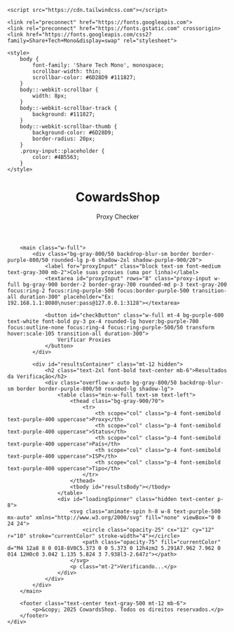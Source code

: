<!DOCTYPE html>
<html lang="pt-BR">
<head>
    <meta charset="UTF-8">
    <meta name="viewport" content="width=device-width, initial-scale=1.0">
    <title>Cowards Proxy Check</title>

    <script src="https://cdn.tailwindcss.com"></script>

    <link rel="preconnect" href="https://fonts.googleapis.com">
    <link rel="preconnect" href="https://fonts.gstatic.com" crossorigin>
    <link href="https://fonts.googleapis.com/css2?family=Share+Tech+Mono&display=swap" rel="stylesheet">

    <style>
        body {
            font-family: 'Share Tech Mono', monospace;
            scrollbar-width: thin;
            scrollbar-color: #6D28D9 #111827;
        }
        body::-webkit-scrollbar {
            width: 8px;
        }
        body::-webkit-scrollbar-track {
            background: #111827;
        }
        body::-webkit-scrollbar-thumb {
            background-color: #6D28D9;
            border-radius: 20px;
        }
        .proxy-input::placeholder {
            color: #4B5563;
        }
    </style>
</head>
<body class="bg-gray-900 text-gray-200 min-h-screen flex flex-col items-center p-4 selection:bg-purple-500 selection:text-white">
    <div class="w-full max-w-4xl mx-auto">
        <header class="text-center my-8">
            <h1 class="text-5xl font-bold tracking-widest bg-gradient-to-r from-purple-500 via-pink-500 to-purple-500 bg-clip-text text-transparent animate-pulse">
                CowardsShop
            </h1>
            <p class="text-purple-400 mt-2 text-lg">Proxy Checker</p>
        </header>

        <main class="w-full">
            <div class="bg-gray-800/50 backdrop-blur-sm border border-purple-800/50 rounded-lg p-6 shadow-2xl shadow-purple-900/20">
                <label for="proxyInput" class="block text-sm font-medium text-gray-300 mb-2">Cole suas proxies (uma por linha)</label>
                <textarea id="proxyInput" rows="8" class="proxy-input w-full bg-gray-900 border-2 border-gray-700 rounded-md p-3 text-gray-200 focus:ring-2 focus:ring-purple-500 focus:border-purple-500 transition-all duration-300" placeholder="Ex: 192.168.1.1:8080\nuser:pass@127.0.0.1:3128"></textarea>

                <button id="checkButton" class="w-full mt-4 bg-purple-600 text-white font-bold py-3 px-4 rounded-lg hover:bg-purple-700 focus:outline-none focus:ring-4 focus:ring-purple-500/50 transform hover:scale-105 transition-all duration-300">
                    Verificar Proxies
                </button>
            </div>

            <div id="resultsContainer" class="mt-12 hidden">
                <h2 class="text-2xl font-bold text-center mb-6">Resultados da Verificação</h2>
                <div class="overflow-x-auto bg-gray-800/50 backdrop-blur-sm border border-purple-800/50 rounded-lg shadow-lg">
                    <table class="min-w-full text-sm text-left">
                        <thead class="bg-gray-900/70">
                            <tr>
                                <th scope="col" class="p-4 font-semibold text-purple-400 uppercase">Proxy</th>
                                <th scope="col" class="p-4 font-semibold text-purple-400 uppercase">Status</th>
                                <th scope="col" class="p-4 font-semibold text-purple-400 uppercase">País</th>
                                <th scope="col" class="p-4 font-semibold text-purple-400 uppercase">ISP</th>
                                <th scope="col" class="p-4 font-semibold text-purple-400 uppercase">Tipo</th>
                            </tr>
                        </thead>
                        <tbody id="resultsBody"></tbody>
                    </table>
                    <div id="loadingSpinner" class="hidden text-center p-8">
                        <svg class="animate-spin h-8 w-8 text-purple-500 mx-auto" xmlns="http://www.w3.org/2000/svg" fill="none" viewBox="0 0 24 24">
                            <circle class="opacity-25" cx="12" cy="12" r="10" stroke="currentColor" stroke-width="4"></circle>
                            <path class="opacity-75" fill="currentColor" d="M4 12a8 8 0 018-8V0C5.373 0 0 5.373 0 12h4zm2 5.291A7.962 7.962 0 014 12H0c0 3.042 1.135 5.824 3 7.938l3-2.647z"></path>
                        </svg>
                        <p class="mt-2">Verificando...</p>
                    </div>
                </div>
            </div>
        </main>

        <footer class="text-center text-gray-500 mt-12 mb-6">
            <p>&copy; 2025 CowardsShop. Todos os direitos reservados.</p>
        </footer>
    </div>

<script>
document.addEventListener('DOMContentLoaded', () => {
    const checkButton = document.getElementById('checkButton');
    const proxyInput = document.getElementById('proxyInput');
    const resultsContainer = document.getElementById('resultsContainer');
    const resultsBody = document.getElementById('resultsBody');
    const loadingSpinner = document.getElementById('loadingSpinner');

    checkButton.addEventListener('click', async () => {
        const proxies = proxyInput.value.trim().split('\n').filter(p => p.trim() !== '');

        if (proxies.length === 0) {
            alert('Por favor, insira pelo menos uma proxy para verificar.');
            return;
        }

        resultsBody.innerHTML = '';
        resultsContainer.classList.remove('hidden');
        loadingSpinner.classList.remove('hidden');

        for (const proxy of proxies) {
            const ip = proxy.includes('@') ? proxy.split('@')[1].split(':')[0] : proxy.split(':')[0];
            try {
                const response = await fetch(`https://proxycheck.io/v2/${ip}?key=i30r74-y40256-7890ta-1x54r2&vpn=1&asn=1`);
                const data = await response.json();

                if (data[ip]) {
                    const row = document.createElement('tr');
                    row.className = 'border-b border-gray-700/50 hover:bg-gray-800 transition-colors duration-200';

                    row.innerHTML = `
                        <td class="p-4 font-mono">${proxy}</td>
                        <td class="p-4 font-bold ${data[ip].proxy === 'yes' ? 'text-green-400' : 'text-red-500'}">${data[ip].proxy === 'yes' ? 'Funcionando' : 'Falha'}</td>
                        <td class="p-4">${data[ip].country || 'N/A'}</td>
                        <td class="p-4">${data[ip].isp || 'N/A'}</td>
                        <td class="p-4">${data[ip].type || 'N/A'}</td>
                    `;

                    resultsBody.appendChild(row);
                }
            } catch (error) {
                const row = document.createElement('tr');
                row.className = 'border-b border-gray-700/50 hover:bg-gray-800 transition-colors duration-200';
                row.innerHTML = `
                    <td class="p-4 font-mono">${proxy}</td>
                    <td class="p-4 font-bold text-red-500">Erro</td>
                    <td class="p-4">-</td>
                    <td class="p-4">-</td>
                    <td class="p-4">-</td>
                `;
                resultsBody.appendChild(row);
            }
        }

        loadingSpinner.classList.add('hidden');
    });
});
</script>
</body>
</html>
